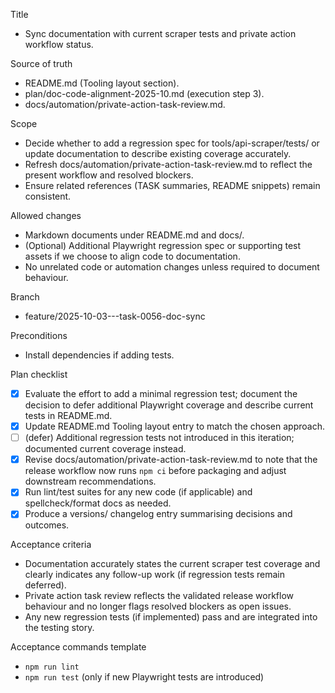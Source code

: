 Title
- Sync documentation with current scraper tests and private action workflow status.

Source of truth
- README.md (Tooling layout section).
- plan/doc-code-alignment-2025-10.md (execution step 3).
- docs/automation/private-action-task-review.md.

Scope
- Decide whether to add a regression spec for tools/api-scraper/tests/ or update documentation to describe existing coverage accurately.
- Refresh docs/automation/private-action-task-review.md to reflect the present workflow and resolved blockers.
- Ensure related references (TASK summaries, README snippets) remain consistent.

Allowed changes
- Markdown documents under README.md and docs/.
- (Optional) Additional Playwright regression spec or supporting test assets if we choose to align code to documentation.
- No unrelated code or automation changes unless required to document behaviour.

Branch
- feature/2025-10-03---task-0056-doc-sync

Preconditions
- Install dependencies if adding tests.

Plan checklist
- [x] Evaluate the effort to add a minimal regression test; document the decision to defer additional Playwright coverage and describe current tests in README.md.
- [x] Update README.md Tooling layout entry to match the chosen approach.
- [ ] (defer) Additional regression tests not introduced in this iteration; documented current coverage instead.
- [x] Revise docs/automation/private-action-task-review.md to note that the release workflow now runs `npm ci` before packaging and adjust downstream recommendations.
- [x] Run lint/test suites for any new code (if applicable) and spellcheck/format docs as needed.
- [x] Produce a versions/ changelog entry summarising decisions and outcomes.

Acceptance criteria
- Documentation accurately states the current scraper test coverage and clearly indicates any follow-up work (if regression tests remain deferred).
- Private action task review reflects the validated release workflow behaviour and no longer flags resolved blockers as open issues.
- Any new regression tests (if implemented) pass and are integrated into the testing story.

Acceptance commands template
- `npm run lint`
- `npm run test` (only if new Playwright tests are introduced)
